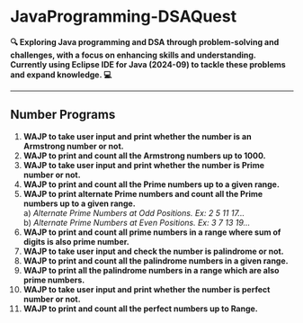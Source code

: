 # JavaProgramming-DSAQuest

**🔍 Exploring Java programming and DSA through problem-solving and challenges, with a focus on enhancing skills and understanding. Currently using Eclipse IDE for Java (2024-09) to tackle these problems and expand knowledge. 💻**

***

## Number Programs

1) **WAJP to take user input and print whether the number is an Armstrong number or not.**  
2) **WAJP to print and count all the Armstrong numbers up to 1000.**
3) **WAJP to take user input and print whether the number is Prime number or not.**
4) **WAJP to print and count all the  Prime numbers up to a given range.**
5) **WAJP to print alternate Prime numbers and count all the Prime numbers up to a given range.**  
   a) *Alternate Prime Numbers at Odd Positions. Ex: 2 5 11 17...*  
   b) *Alternate Prime Numbers at Even Positions. Ex: 3 7 13 19...*  
6) **WAJP to print and count all prime numbers in a range where sum of digits is also prime number.**
7) **WAJP to take user input and check the number is palindrome or not.**
8) **WAJP to print and count all the palindrome numbers in a given range.**
9) **WAJP to print all the palindrome numbers in a range which are also prime numbers.**
10) **WAJP to take user input and print whether the number is perfect number or not.**
11) **WAJP to print and count all the perfect numbers up to Range.**